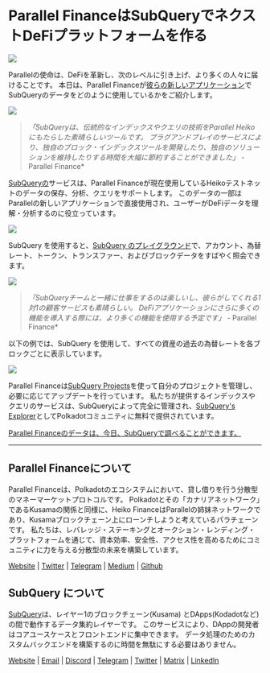 # Parallel FinanceはSubQueryでネクストDeFiプラットフォームを作る

![](https://cdn-images-1.medium.com/max/1600/1*WcFjuL_ncmHpgVhaXDUdg.png)

Parallelの使命は、DeFiを革新し、次のレベルに引き上げ、より多くの人々に届けることです。 本日は、Parallel Financeが[彼らの新しいアプリケーション](https://testnet.parallel.fi/#/overview)でSubQueryのデータをどのように使用しているかをご紹介します。

![](https://cdn-images-1.medium.com/max/1600/1*5Ru0mv1hq86BuBhGwsmoqQ.png)

> *「SubQueryは、伝統的なインデックスやクエリの技術をParallel Heikoにもたらした素晴らしいツールです。 プラグアンドプレイのサービスにより、独自のブロック・インデックスツールを開発したり、独自のソリューションを維持したりする時間を大幅に節約することができました」* - Parallel Finance*

[SubQueryの](https://subquery.network/)サービスは、Parallel Financeが現在使用しているHeikoテストネットのデータの保存、分析、クエリをサポートします。 このデータの一部はParallelの新しいアプリケーションで直接使用され、ユーザーがDeFiデータを理解・分析するのに役立っています。

![](https://miro.medium.com/max/1200/1*Lmk8BvWg2YYTDZgGHN82VQ.gif)

SubQuery を使用すると、[SubQuery のプレイグラウンド](https://explorer.subquery.network/subquery/parallel-finance/parallel-finance)で、アカウント、為替レート、トークン、トランスファー、およびブロックデータをすばやく照会できます。

![](https://cdn-images-1.medium.com/max/1600/1*FDRgez-G26x1DkWqCkORMQ.png)

> *「SubQueryチームと一緒に仕事をするのは楽しいし、彼らがしてくれる1対1の顧客サービスも素晴らしい。 DeFiアプリケーションにさらに多くの機能を導入する際には、より多くの機能を使用する予定です」* - Parallel Finance*

以下の例では、SubQuery を使用して、すべての資産の過去の為替レートを各ブロックごとに表示しています。

![](https://cdn-images-1.medium.com/max/1600/1*yctQKMNqdOnICNblJk9njw.png)

Parallel Financeは[SubQuery Projects](https://project.subquery.network/)を使って自分のプロジェクトを管理し、必要に応じてアップデートを行っています。 私たちが提供するインデックスやクエリのサービスは、SubQueryによって完全に管理され、[SubQuery's Explorer](https://explorer.subquery.network/)としてPolkadotコミュニティに無料で提供されています。

[Parallel Financeのデータは、今日、SubQueryで調べることができます。](https://explorer.subquery.network/subquery/parallel-finance)

* * * * *

## Parallel Financeについて

Parallel Financeは、Polkadotのエコシステムにおいて、貸し借りを行う分散型のマネーマーケットプロトコルです。 Polkadotとその「カナリアネットワーク」であるKusamaの関係と同様に、Heiko FinanceはParallelの姉妹ネットワークであり、Kusamaブロックチェーン上にローンチしようと考えているパラチェーンです。 私たちは、レバレッジ・ステーキングとオークション・レンディング・プラットフォームを通じて、資本効率、安全性、アクセス性を高めるためにコミュニティに力を与える分散型の未来を構築しています。

[Website](https://parallel.fi/) | [Twitter](https://twitter.com/ParallelFi) | [Telegram](https://t.me/parallelfi) | [Medium](https://parallelfinance.medium.com/) | [Github](https://github.com/parallel-finance/parallel-dapp/blob/master/parallel.gif)

## SubQuery について

[SubQuery](https://subquery.network/)は、レイヤー1のブロックチェーン(Kusama) とDApps(Kodadotなど) の間で動作するデータ集約レイヤーです。 このサービスにより、DAppの開発者はコアユースケースとフロントエンドに集中できます。 データ処理のためのカスタムバックエンドを構築するのに時間を無駄にする必要はありません。

[Website](https://subquery.network/) | [Email](mailto:hello@subquery.network) | [Discord](https://discord.com/invite/78zg8aBSMG) | [Telegram](https://t.me/subquerynetwork) | [Twitter](https://twitter.com/subquerynetwork) | [Matrix](https://matrix.to/#/#subquery:matrix.org) | [LinkedIn](https://www.linkedin.com/company/subquery)
